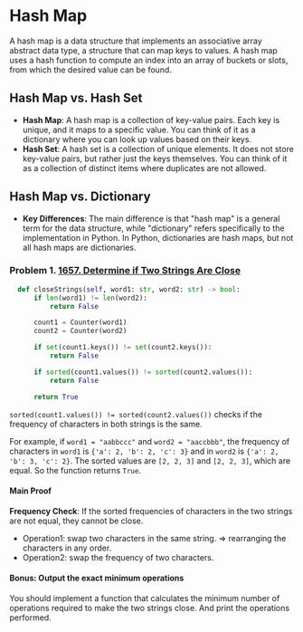# Hash Map
A hash map is a data structure that implements an associative array abstract data type, a structure that can map keys to values. A hash map uses a hash function to compute an index into an array of buckets or slots, from which the desired value can be found.

## Hash Map vs. Hash Set
- **Hash Map**: A hash map is a collection of key-value pairs. Each key is unique, and it maps to a specific value. You can think of it as a dictionary where you can look up values based on their keys.
- **Hash Set**: A hash set is a collection of unique elements. It does not store key-value pairs, but rather just the keys themselves. You can think of it as a collection of distinct items where duplicates are not allowed.

## Hash Map vs. Dictionary
- **Key Differences**: The main difference is that "hash map" is a general term for the data structure, while "dictionary" refers specifically to the implementation in Python. In Python, dictionaries are hash maps, but not all hash maps are dictionaries.

### Problem 1. [1657. Determine if Two Strings Are Close](https://leetcode.com/problems/determine-if-two-strings-are-close/)

```python
  def closeStrings(self, word1: str, word2: str) -> bool:
      if len(word1) != len(word2):
          return False

      count1 = Counter(word1)
      count2 = Counter(word2)

      if set(count1.keys()) != set(count2.keys()):
          return False

      if sorted(count1.values()) != sorted(count2.values()):
          return False

      return True
```
`sorted(count1.values()) != sorted(count2.values())` checks if the frequency of characters in both strings is the same. 

For example, if `word1 = "aabbccc"` and `word2 = "aaccbbb"`, the frequency of characters in `word1` is `{'a': 2, 'b': 2, 'c': 3}` and in `word2` is `{'a': 2, 'b': 3, 'c': 2}`. The sorted values are `[2, 2, 3]` and `[2, 2, 3]`, which are equal. So the function returns `True`.

#### Main Proof
**Frequency Check**: If the sorted frequencies of characters in the two strings are not equal, they cannot be close.

- Operation1: swap two characters in the same string. $\Longrightarrow$ rearranging the characters in any order.
- Operation2: swap the frequency of two characters.

#### Bonus: Output the exact minimum operations 

You should implement a function that calculates the minimum number of operations required to make the two strings close. And print the operations performed.

